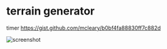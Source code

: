 # terrain generator

timer https://gist.github.com/mcleary/b0bf4fa88830ff7c882d

![screenshot](https://github.com/sqwerty123/terrain-generator/raw/master/dsgv.png)
